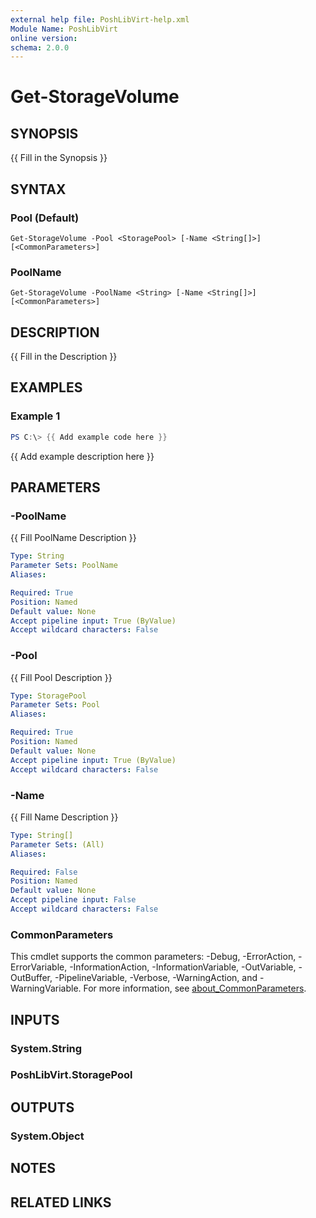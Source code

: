 ```yaml
---
external help file: PoshLibVirt-help.xml
Module Name: PoshLibVirt
online version:
schema: 2.0.0
---
```


# Get-StorageVolume

## SYNOPSIS
{{ Fill in the Synopsis }}

## SYNTAX

### Pool (Default)
```
Get-StorageVolume -Pool <StoragePool> [-Name <String[]>] [<CommonParameters>]
```

### PoolName
```
Get-StorageVolume -PoolName <String> [-Name <String[]>] [<CommonParameters>]
```

## DESCRIPTION
{{ Fill in the Description }}

## EXAMPLES

### Example 1
```powershell
PS C:\> {{ Add example code here }}
```

{{ Add example description here }}

## PARAMETERS

### -PoolName
{{ Fill PoolName Description }}

```yaml
Type: String
Parameter Sets: PoolName
Aliases:

Required: True
Position: Named
Default value: None
Accept pipeline input: True (ByValue)
Accept wildcard characters: False
```

### -Pool
{{ Fill Pool Description }}

```yaml
Type: StoragePool
Parameter Sets: Pool
Aliases:

Required: True
Position: Named
Default value: None
Accept pipeline input: True (ByValue)
Accept wildcard characters: False
```

### -Name
{{ Fill Name Description }}

```yaml
Type: String[]
Parameter Sets: (All)
Aliases:

Required: False
Position: Named
Default value: None
Accept pipeline input: False
Accept wildcard characters: False
```

### CommonParameters
This cmdlet supports the common parameters: -Debug, -ErrorAction, -ErrorVariable, -InformationAction, -InformationVariable, -OutVariable, -OutBuffer, -PipelineVariable, -Verbose, -WarningAction, and -WarningVariable. For more information, see [about_CommonParameters](http://go.microsoft.com/fwlink/?LinkID=113216).

## INPUTS

### System.String
### PoshLibVirt.StoragePool
## OUTPUTS

### System.Object
## NOTES

## RELATED LINKS
